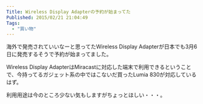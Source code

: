 ```yaml
---
Title: Wireless Display Adapterの予約が始まってた
Published: 2015/02/21 21:04:49
Tags:
  - "買い物"
---
```



海外で発売されていいなーと思ってたWireless Display Adapterが日本でも3月6日に発売するそうで予約が始まってました。  

Wireless Display AdapterはMiracastに対応した端末で利用できるということで、今持ってるガジェット系の中ではこないだ買ったLumia 830が対応しているはず。  

利用用途は今のところ少ない気もしますがちょっとほしい・・・。

<?# AmazonAffiliate B00S7ZNWAK /?>
